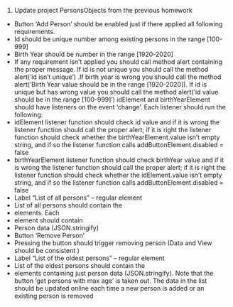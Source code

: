 1. Update project PersonsObjects from the previous homework 
- Button ‘Add Person’ should be enabled just if there applied all following requirements. 
- Id should be unique number among existing persons in the range [100-999] 
- Birth Year should be number in the range [1920-2020]
- If any requirement isn’t applied you should call method alert containing the proper message. If id is not unique you should call the method alert(‘id isn’t unique’) .If birth year is wrong you should call the method alert(‘Birth Year value should be in the range [1920-2020]). If id is unique but has wrong value you should call the method alert(‘id value should be in the range [100-999]’) idElement and birthYearElement should have listeners on the event ‘change’. Each listener should run the following:
- idElement listener function should check id value and if it is wrong the listener function should call the proper alert; if it is right the listener function should check whether the birthYearElement.value isn’t empty string, and if so the listener function calls addButtonElement.disabled = false
- birthYearElement listener function should check birthYear value and if it is wrong the listener function should call the proper alert; if it is right the listener function should check whether the idElement.value isn’t empty string, and if so the listener function calls addButtonElement.disabled = false
- Label “List of all persons” – regular <label> element
- List of all persons should contain the <li> elements. Each <li> element should contain
-  Person data (JSON.stringify)
-  Button ‘Remove Person’
-  Pressing the button should trigger removing person (Data and View should be consistent )
-  Label “List of the oldest persons” – regular <label> element
-  List of the oldest persons should contain the <li> elements containing just person data (JSON.stringify). Note that the button ‘get persons with max age’ is taken out. The data in the list should be updated online each time a new person is added or an existing person is removed


